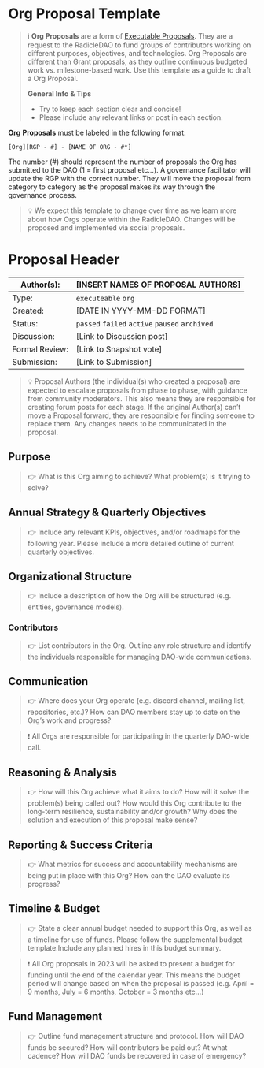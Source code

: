 # Org Proposal Template

> ℹ️ **Org Proposals** are a form of [Executable Proposals](/executable.md). They are a request to the RadicleDAO to fund groups of contributors working on different purposes, objectives, and technologies. Org Proposals are different than Grant proposals, as they outline continuous budgeted work vs. milestone-based work. Use this template as a guide to draft a Org Proposal.
> 
> **General Info & Tips**
> - Try to keep each section clear and concise!
> - Please include any relevant links or post in each section.

**Org** **Proposals** must be labeled in the following format:

`[Org][RGP - #] - [NAME OF ORG - #*]`

The number (#) should represent the number of proposals the Org has submitted to the DAO (1 = first proposal etc…). A governance facilitator will update the RGP with the correct number. They will move the proposal from category to category as the proposal makes its way through the governance process.


>💡 We expect this template to change over time as we learn more about how Orgs operate within the RadicleDAO. Changes will be proposed and implemented via social proposals.

# Proposal Header

| Author(s): | [INSERT NAMES OF PROPOSAL AUTHORS] |
| --- | --- |
| Type: | `executeable` `org` |
| Created: | [DATE IN YYYY-MM-DD FORMAT] |
| Status: | `passed` `failed` `active` `paused` `archived` |
| Discussion: | [Link to Discussion post] |
| Formal Review: | [Link to Snapshot vote] |
| Submission: | [Link to Submission]  |


> 💡 Proposal Authors (the individual(s) who created a proposal) are expected to escalate proposals from phase to phase, with guidance from community moderators. This also means they are responsible for creating forum posts for each stage. If the original Author(s) can’t move a Proposal forward, they are responsible for finding someone to replace them. Any changes needs to be communicated in the proposal.

## **Purpose**
> 👉 What is this Org aiming to achieve? What problem(s) is it trying to solve?

## Annual Strategy & Quarterly Objectives

> 👉 Include any relevant KPIs, objectives, and/or roadmaps for the following year. Please include a more detailed outline of current quarterly objectives.

## Organizational Structure

> 👉 Include a description of how the Org will be structured (e.g. entities, governance models).

### Contributors

> 👉 List contributors in the Org. Outline any role structure and identify the individuals responsible for managing DAO-wide communications.

## Communication

> 👉 Where does your Org operate (e.g. discord channel, mailing list, repositories, etc.)? How can DAO members stay up to date on the Org’s work and progress?

> ❗ All Orgs are responsible for participating in the quarterly DAO-wide call.

## ****Reasoning & Analysis****

>👉 How will this Org achieve what it aims to do? How will it solve the problem(s) being called out? How would this Org contribute to the long-term resilience, sustainability and/or growth? Why does the solution and execution of this proposal make sense?

## **Reporting & Success Criteria**
>👉 What metrics for success and accountability mechanisms are being put in place with this Org? How can the DAO evaluate its progress?

</aside>

## Timeline & Budget
>👉 State a clear annual budget needed to support this Org, as well as a timeline for use of funds. Please follow the supplemental budget template.Include any planned hires in this budget summary.

>❗ All Org proposals in 2023 will be asked to present a budget for funding until the end of the calendar year. This means the budget period will change based on when the proposal is passed (e.g. April = 9 months, July = 6 months, October = 3 months etc…)


## Fund Management
>👉 Outline fund management structure and protocol. How will DAO funds be secured? How will contributors be paid out? At what cadence? How will DAO funds be recovered in case of emergency?

</aside>